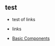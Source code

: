 ## test

- test of links
- links

- [Basic Components](coding/components/10-basic-component-tut.html)